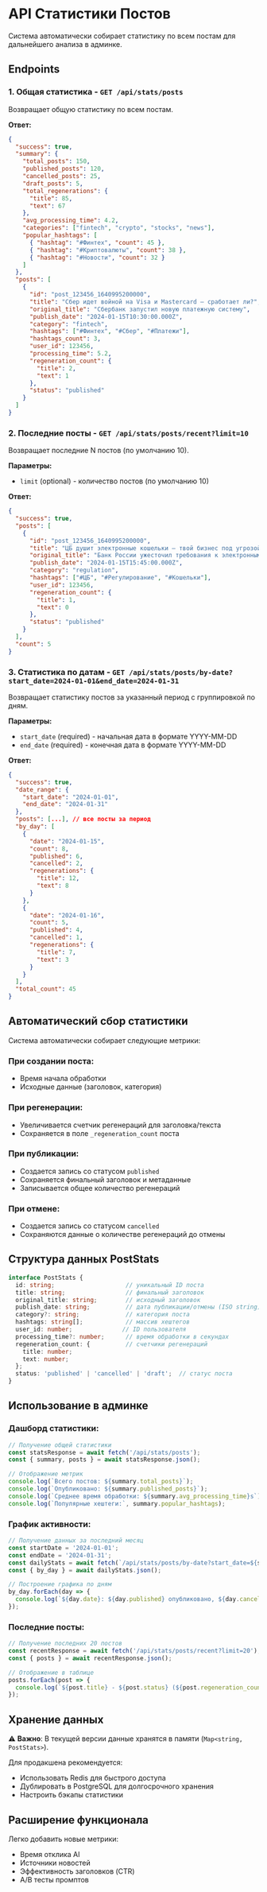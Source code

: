 # API Статистики Постов

Система автоматически собирает статистику по всем постам для дальнейшего анализа в админке.

## Endpoints

### 1. Общая статистика - `GET /api/stats/posts`

Возвращает общую статистику по всем постам.

**Ответ:**
```json
{
  "success": true,
  "summary": {
    "total_posts": 150,
    "published_posts": 120,
    "cancelled_posts": 25,
    "draft_posts": 5,
    "total_regenerations": {
      "title": 85,
      "text": 67
    },
    "avg_processing_time": 4.2,
    "categories": ["fintech", "crypto", "stocks", "news"],
    "popular_hashtags": [
      { "hashtag": "#Финтех", "count": 45 },
      { "hashtag": "#Криптовалюты", "count": 38 },
      { "hashtag": "#Новости", "count": 32 }
    ]
  },
  "posts": [
    {
      "id": "post_123456_1640995200000",
      "title": "Сбер идет войной на Visa и Mastercard – сработает ли?",
      "original_title": "Сбербанк запустил новую платежную систему",
      "publish_date": "2024-01-15T10:30:00.000Z",
      "category": "fintech",
      "hashtags": ["#Финтех", "#Сбер", "#Платежи"],
      "hashtags_count": 3,
      "user_id": 123456,
      "processing_time": 5.2,
      "regeneration_count": {
        "title": 2,
        "text": 1
      },
      "status": "published"
    }
  ]
}
```

### 2. Последние посты - `GET /api/stats/posts/recent?limit=10`

Возвращает последние N постов (по умолчанию 10).

**Параметры:**
- `limit` (optional) - количество постов (по умолчанию 10)

**Ответ:**
```json
{
  "success": true,
  "posts": [
    {
      "id": "post_123456_1640995200000",
      "title": "ЦБ душит электронные кошельки – твой бизнес под угрозой?",
      "original_title": "Банк России ужесточил требования к электронным кошелькам",
      "publish_date": "2024-01-15T15:45:00.000Z",
      "category": "regulation",
      "hashtags": ["#ЦБ", "#Регулирование", "#Кошельки"],
      "user_id": 123456,
      "regeneration_count": {
        "title": 1,
        "text": 0
      },
      "status": "published"
    }
  ],
  "count": 5
}
```

### 3. Статистика по датам - `GET /api/stats/posts/by-date?start_date=2024-01-01&end_date=2024-01-31`

Возвращает статистику постов за указанный период с группировкой по дням.

**Параметры:**
- `start_date` (required) - начальная дата в формате YYYY-MM-DD
- `end_date` (required) - конечная дата в формате YYYY-MM-DD

**Ответ:**
```json
{
  "success": true,
  "date_range": {
    "start_date": "2024-01-01",
    "end_date": "2024-01-31"
  },
  "posts": [...], // все посты за период
  "by_day": [
    {
      "date": "2024-01-15",
      "count": 8,
      "published": 6,
      "cancelled": 2,
      "regenerations": {
        "title": 12,
        "text": 8
      }
    },
    {
      "date": "2024-01-16",
      "count": 5,
      "published": 4,
      "cancelled": 1,
      "regenerations": {
        "title": 7,
        "text": 3
      }
    }
  ],
  "total_count": 45
}
```

## Автоматический сбор статистики

Система автоматически собирает следующие метрики:

### При создании поста:
- Время начала обработки
- Исходные данные (заголовок, категория)

### При регенерации:
- Увеличивается счетчик регенераций для заголовка/текста
- Сохраняется в поле `_regeneration_count` поста

### При публикации:
- Создается запись со статусом `published`
- Сохраняется финальный заголовок и метаданные
- Записывается общее количество регенераций

### При отмене:
- Создается запись со статусом `cancelled`
- Сохраняются данные о количестве регенераций до отмены

## Структура данных PostStats

```typescript
interface PostStats {
  id: string;                    // уникальный ID поста
  title: string;                 // финальный заголовок
  original_title: string;        // исходный заголовок
  publish_date: string;          // дата публикации/отмены (ISO string)
  category?: string;             // категория поста
  hashtags: string[];            // массив хештегов
  user_id: number;              // ID пользователя
  processing_time?: number;      // время обработки в секундах
  regeneration_count: {          // счетчики регенераций
    title: number;
    text: number;
  };
  status: 'published' | 'cancelled' | 'draft';  // статус поста
}
```

## Использование в админке

### Дашборд статистики:
```javascript
// Получение общей статистики
const statsResponse = await fetch('/api/stats/posts');
const { summary, posts } = await statsResponse.json();

// Отображение метрик
console.log(`Всего постов: ${summary.total_posts}`);
console.log(`Опубликовано: ${summary.published_posts}`);
console.log(`Среднее время обработки: ${summary.avg_processing_time}s`);
console.log(`Популярные хештеги:`, summary.popular_hashtags);
```

### График активности:
```javascript
// Получение данных за последний месяц
const startDate = '2024-01-01';
const endDate = '2024-01-31';
const dailyStats = await fetch(`/api/stats/posts/by-date?start_date=${startDate}&end_date=${endDate}`);
const { by_day } = await dailyStats.json();

// Построение графика по дням
by_day.forEach(day => {
  console.log(`${day.date}: ${day.published} опубликовано, ${day.cancelled} отменено`);
});
```

### Последние посты:
```javascript
// Получение последних 20 постов
const recentResponse = await fetch('/api/stats/posts/recent?limit=20');
const { posts } = await recentResponse.json();

// Отображение в таблице
posts.forEach(post => {
  console.log(`${post.title} - ${post.status} (${post.regeneration_count.title + post.regeneration_count.text} регенераций)`);
});
```

## Хранение данных

⚠️ **Важно**: В текущей версии данные хранятся в памяти (`Map<string, PostStats>`). 

Для продакшена рекомендуется:
- Использовать Redis для быстрого доступа
- Дублировать в PostgreSQL для долгосрочного хранения
- Настроить бэкапы статистики

## Расширение функционала

Легко добавить новые метрики:
- Время отклика AI
- Источники новостей
- Эффективность заголовков (CTR)
- A/B тесты промптов
